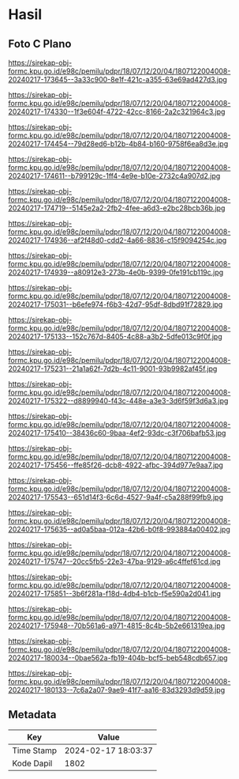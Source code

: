 # Hasil

## Foto C Plano

https://sirekap-obj-formc.kpu.go.id/e98c/pemilu/pdpr/18/07/12/20/04/1807122004008-20240217-173645--3a33c900-8e1f-421c-a355-63e69ad427d3.jpg

https://sirekap-obj-formc.kpu.go.id/e98c/pemilu/pdpr/18/07/12/20/04/1807122004008-20240217-174330--1f3e604f-4722-42cc-8166-2a2c321964c3.jpg

https://sirekap-obj-formc.kpu.go.id/e98c/pemilu/pdpr/18/07/12/20/04/1807122004008-20240217-174454--79d28ed6-b12b-4b84-b160-9758f6ea8d3e.jpg

https://sirekap-obj-formc.kpu.go.id/e98c/pemilu/pdpr/18/07/12/20/04/1807122004008-20240217-174611--b799129c-1ff4-4e9e-b10e-2732c4a907d2.jpg

https://sirekap-obj-formc.kpu.go.id/e98c/pemilu/pdpr/18/07/12/20/04/1807122004008-20240217-174719--5145e2a2-2fb2-4fee-a6d3-e2bc28bcb36b.jpg

https://sirekap-obj-formc.kpu.go.id/e98c/pemilu/pdpr/18/07/12/20/04/1807122004008-20240217-174936--af2f48d0-cdd2-4a66-8836-c15f9094254c.jpg

https://sirekap-obj-formc.kpu.go.id/e98c/pemilu/pdpr/18/07/12/20/04/1807122004008-20240217-174939--a80912e3-273b-4e0b-9399-0fe191cb119c.jpg

https://sirekap-obj-formc.kpu.go.id/e98c/pemilu/pdpr/18/07/12/20/04/1807122004008-20240217-175031--b6efe974-f6b3-42d7-95df-8dbd91f72829.jpg

https://sirekap-obj-formc.kpu.go.id/e98c/pemilu/pdpr/18/07/12/20/04/1807122004008-20240217-175133--152c767d-8405-4c88-a3b2-5dfe013c9f0f.jpg

https://sirekap-obj-formc.kpu.go.id/e98c/pemilu/pdpr/18/07/12/20/04/1807122004008-20240217-175231--21a1a62f-7d2b-4c11-9001-93b9982af45f.jpg

https://sirekap-obj-formc.kpu.go.id/e98c/pemilu/pdpr/18/07/12/20/04/1807122004008-20240217-175322--d8899940-f43c-448e-a3e3-3d6f59f3d6a3.jpg

https://sirekap-obj-formc.kpu.go.id/e98c/pemilu/pdpr/18/07/12/20/04/1807122004008-20240217-175410--38436c60-9baa-4ef2-93dc-c3f706bafb53.jpg

https://sirekap-obj-formc.kpu.go.id/e98c/pemilu/pdpr/18/07/12/20/04/1807122004008-20240217-175456--ffe85f26-dcb8-4922-afbc-394d977e9aa7.jpg

https://sirekap-obj-formc.kpu.go.id/e98c/pemilu/pdpr/18/07/12/20/04/1807122004008-20240217-175543--651d14f3-6c6d-4527-9a4f-c5a288f99fb9.jpg

https://sirekap-obj-formc.kpu.go.id/e98c/pemilu/pdpr/18/07/12/20/04/1807122004008-20240217-175635--ad0a5baa-012a-42b6-b0f8-993884a00402.jpg

https://sirekap-obj-formc.kpu.go.id/e98c/pemilu/pdpr/18/07/12/20/04/1807122004008-20240217-175747--20cc5fb5-22e3-47ba-9129-a6c4ffef61cd.jpg

https://sirekap-obj-formc.kpu.go.id/e98c/pemilu/pdpr/18/07/12/20/04/1807122004008-20240217-175851--3b6f281a-f18d-4db4-b1cb-f5e590a2d041.jpg

https://sirekap-obj-formc.kpu.go.id/e98c/pemilu/pdpr/18/07/12/20/04/1807122004008-20240217-175948--70b561a6-a971-4815-8c4b-5b2e661319ea.jpg

https://sirekap-obj-formc.kpu.go.id/e98c/pemilu/pdpr/18/07/12/20/04/1807122004008-20240217-180034--0bae562a-fb19-404b-bcf5-beb548cdb657.jpg

https://sirekap-obj-formc.kpu.go.id/e98c/pemilu/pdpr/18/07/12/20/04/1807122004008-20240217-180133--7c6a2a07-9ae9-41f7-aa16-83d3293d9d59.jpg


## Metadata

| Key        | Value               |
| ---------- | ------------------- |
| Time Stamp | 2024-02-17 18:03:37 |
| Kode Dapil | 1802                |



